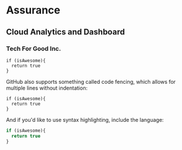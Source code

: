 <h1> Assurance </h1>
<h2> Cloud Analytics and Dashboard </h2>
<h3> Tech For Good Inc. </h3>

    if (isAwesome){
      return true
    }

GitHub also supports something called code fencing, which allows for multiple lines without indentation:

```
if (isAwesome){
  return true
}
```

And if you'd like to use syntax highlighting, include the language:

```javascript
if (isAwesome){
  return true
}
```

